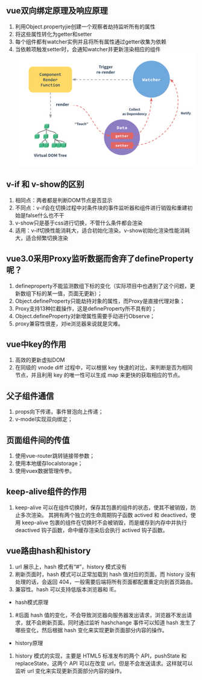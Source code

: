 ## vue双向绑定原理及响应原理
1. 利用Object.propertyjie创建一个观察者劫持监听所有的属性
2. 将这些属性转化为getter和setter
3. 每个组件都有watcher实例并且将所有属性通过getter收集为依赖
4. 当依赖项触发setter时，会通知watcher并更新渲染相应的组件
![Alt text](https://github.com/BaoGuoSen/Job/blob/master/imgs/%E5%8F%8C%E5%90%91%E7%BB%91%E5%AE%9A.png)
## v-if 和 v-show的区别
1. 相同点：两者都是判断DOM节点是否显示
2. 不同点：v-if会在切换过程中对条件块的事件监听器和组件进行销毁和重建初始是false什么也不干
3. v-show只是基于css进行切换，不管什么条件都会渲染
4. 适用：v-if切换性能消耗大，适合初始化渲染。v-show初始化渲染性能消耗大，适合频繁切换渲染
## vue3.0采用Proxy监听数据而舍弃了defineProperty呢？
1. defineproperty不能监测数组下标的变化（实际项目中也遇到了这个问题，更新数组下标的某一值，页面无更新）；
2. Object.defineProperty只能劫持对象的属性，而Proxy是直接代理对象；
3. Proxy支持13种拦截操作，这是defineProperty所不具有的；
4. Object.defineProperty对新增属性需要手动进行Observe；
5. proxy兼容性很差，对ie浏览器来说就是灾难。
## vue中key的作用
1. 高效的更新虚拟DOM
2. 在同级的 vnode diff 过程中，可以根据 key 快速的对比，来判断是否为相同节点，并且利用 key 的唯一性可以生成 map 来更快的获取相应的节点。
## 父子组件通信
1. props向下传递，事件冒泡向上传递；
2. v-model实现双向绑定；
## 页面组件间的传值
1. 使用vue-router跳转链接带参数；
2. 使用本地缓存localstorage；
3. 使用vuex数据管理传参。
## keep-alive组件的作用
1. keep-alive 可以在组件切换时，保存其包裹的组件的状态，使其不被销毁，防止多次渲染。
其拥有两个独立的生命周期钩子函数 actived 和 deactived，使用 keep-alive 包裹的组件在切换时不会被销毁，而是缓存到内存中并执行 deactived 钩子函数，命中缓存渲染后会执行 actived 钩子函数。
## vue路由hash和history
1. url 展示上，hash 模式有“#”，history 模式没有
2. 刷新页面时，hash 模式可以正常加载到 hash 值对应的页面，而 history 没有处理的话，会返回 404，一般需要后端将所有页面都配置重定向到首页路由。
3. 兼容性。hash 可以支持低版本浏览器和 IE。
- hash模式原理
1. #后面 hash 值的变化，不会导致浏览器向服务器发出请求，浏览器不发出请求，就不会刷新页面。同时通过监听 hashchange 事件可以知道 hash 发生了哪些变化，然后根据 hash 变化来实现更新页面部分内容的操作。
- history原理
1. history 模式的实现，主要是 HTML5 标准发布的两个 API，pushState 和 replaceState，这两个 API 可以在改变 url，但是不会发送请求。这样就可以监听 url 变化来实现更新页面部分内容的操作。
